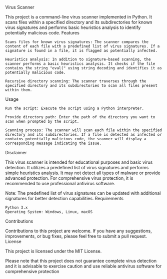Virus Scanner

This project is a command-line virus scanner implemented in Python. It scans files within a specified directory and its subdirectories for known virus signatures and performs basic heuristics analysis to identify potentially malicious code.
Features

    Scans files for known virus signatures: The scanner compares the content of each file with a predefined list of virus signatures. If a signature is found in a file, it is flagged as potentially infected.

    Heuristics analysis: In addition to signature-based scanning, the scanner performs a basic heuristics analysis. It checks if the file contains the string "eval(" using string decoding and identifies it as potentially malicious code.

    Recursive directory scanning: The scanner traverses through the specified directory and its subdirectories to scan all files present within them.

Usage

    Run the script: Execute the script using a Python interpreter.

    Provide directory path: Enter the path of the directory you want to scan when prompted by the script.

    Scanning process: The scanner will scan each file within the specified directory and its subdirectories. If a file is detected as infected or contains potentially malicious code, the scanner will display a corresponding message indicating the issue.

Disclaimer

This virus scanner is intended for educational purposes and basic virus detection. It utilizes a predefined list of virus signatures and performs simple heuristics analysis. It may not detect all types of malware or provide advanced protection. For comprehensive virus protection, it is recommended to use professional antivirus software.

Note: The predefined list of virus signatures can be updated with additional signatures for better detection capabilities.
Requirements

    Python 3.x
    Operating System: Windows, Linux, macOS

Contributions

Contributions to this project are welcome. If you have any suggestions, improvements, or bug fixes, please feel free to submit a pull request.
License

This project is licensed under the MIT License.

Please note that this project does not guarantee complete virus detection and it is advisable to exercise caution and use reliable antivirus software for comprehensive protection

